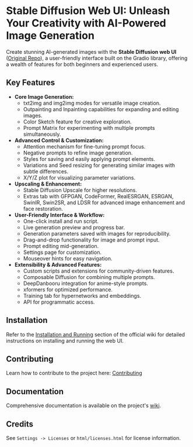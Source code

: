 # Stable Diffusion Web UI: Unleash Your Creativity with AI-Powered Image Generation

Create stunning AI-generated images with the **Stable Diffusion web UI** ([Original Repo](https://github.com/AUTOMATIC1111/stable-diffusion-webui)), a user-friendly interface built on the Gradio library, offering a wealth of features for both beginners and experienced users.

## Key Features

*   **Core Image Generation:**
    *   txt2img and img2img modes for versatile image creation.
    *   Outpainting and Inpainting capabilities for expanding and editing images.
    *   Color Sketch feature for creative exploration.
    *   Prompt Matrix for experimenting with multiple prompts simultaneously.
*   **Advanced Control & Customization:**
    *   Attention mechanism for fine-tuning prompt focus.
    *   Negative prompts to refine image generation.
    *   Styles for saving and easily applying prompt elements.
    *   Variations and Seed resizing for generating similar images with subtle differences.
    *   X/Y/Z plot for visualizing parameter variations.
*   **Upscaling & Enhancement:**
    *   Stable Diffusion Upscale for higher resolutions.
    *   Extras tab with GFPGAN, CodeFormer, RealESRGAN, ESRGAN, SwinIR, Swin2SR, and LDSR for advanced image enhancement and face restoration.
*   **User-Friendly Interface & Workflow:**
    *   One-click install and run script.
    *   Live generation preview and progress bar.
    *   Generation parameters saved with images for reproducibility.
    *   Drag-and-drop functionality for image and prompt input.
    *   Prompt editing mid-generation.
    *   Settings page for customization.
    *   Mouseover hints for easy navigation.
*   **Extensibility & Advanced Features:**
    *   Custom scripts and extensions for community-driven features.
    *   Composable Diffusion for combining multiple prompts.
    *   DeepDanbooru integration for anime-style prompts.
    *   xformers for optimized performance.
    *   Training tab for hypernetworks and embeddings.
    *   API for programmatic access.

## Installation

Refer to the [Installation and Running](https://github.com/AUTOMATIC1111/stable-diffusion-webui/wiki/Installation-and-Running) section of the official wiki for detailed instructions on installing and running the web UI.

## Contributing

Learn how to contribute to the project here: [Contributing](https://github.com/AUTOMATIC1111/stable-diffusion-webui/wiki/Contributing)

## Documentation

Comprehensive documentation is available on the project's [wiki](https://github.com/AUTOMATIC1111/stable-diffusion-webui/wiki).

## Credits

See `Settings -> Licenses` or `html/licenses.html` for license information.